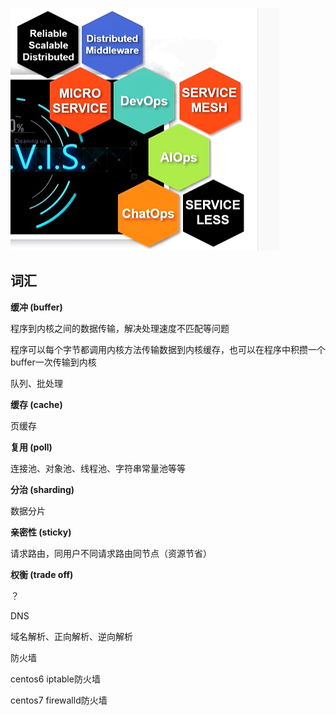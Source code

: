 ![image-20211227161501637](assets/image-20211227161501637.png)



## 词汇

**缓冲 (buffer)**

程序到内核之间的数据传输，解决处理速度不匹配等问题

程序可以每个字节都调用内核方法传输数据到内核缓存，也可以在程序中积攒一个buffer一次传输到内核

队列、批处理

**缓存 (cache)**

页缓存

**复用 (poll)**

连接池、对象池、线程池、字符串常量池等等

**分治 (sharding)**

数据分片

**亲密性 (sticky)**

请求路由，同用户不同请求路由同节点（资源节省）

**权衡 (trade off)**



？

DNS

域名解析、正向解析、逆向解析



防火墙

centos6 iptable防火墙

centos7 firewalld防火墙






